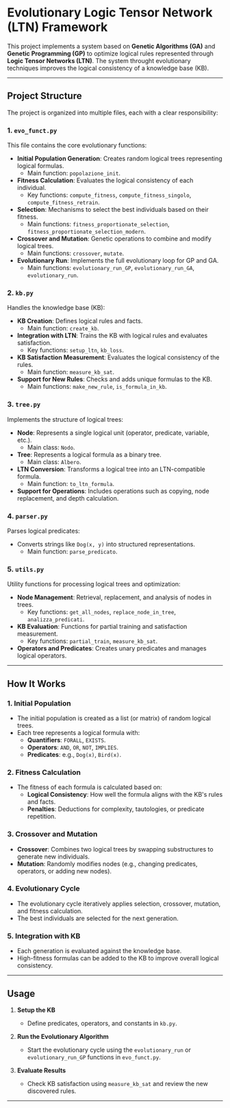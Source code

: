 # Evolutionary Logic Tensor Network (LTN) Framework

This project implements a system based on **Genetic Algorithms (GA)** and **Genetic Programming (GP)** to optimize logical rules represented through **Logic Tensor Networks (LTN)**. The system throught evolutionary techniques improves the logical consistency of a knowledge base (KB).

---

## Project Structure

The project is organized into multiple files, each with a clear responsibility:

### 1. **`evo_funct.py`**
This file contains the core evolutionary functions:
- **Initial Population Generation**: Creates random logical trees representing logical formulas.
  - Main function: `popolazione_init`.
- **Fitness Calculation**: Evaluates the logical consistency of each individual.
  - Key functions: `compute_fitness`, `compute_fitness_singolo`, `compute_fitness_retrain`.
- **Selection**: Mechanisms to select the best individuals based on their fitness.
  - Main functions: `fitness_proportionate_selection`, `fitness_proportionate_selection_modern`.
- **Crossover and Mutation**: Genetic operations to combine and modify logical trees.
  - Main functions: `crossover`, `mutate`.
- **Evolutionary Run**: Implements the full evolutionary loop for GP and GA.
  - Main functions: `evolutionary_run_GP`, `evolutionary_run_GA`, `evolutionary_run`.

### 2. **`kb.py`**
Handles the knowledge base (KB):
- **KB Creation**: Defines logical rules and facts.
  - Main function: `create_kb`.
- **Integration with LTN**: Trains the KB with logical rules and evaluates satisfaction.
  - Key functions: `setup_ltn`, `kb_loss`.
- **KB Satisfaction Measurement**: Evaluates the logical consistency of the rules.
  - Main function: `measure_kb_sat`.
- **Support for New Rules**: Checks and adds unique formulas to the KB.
  - Main functions: `make_new_rule`, `is_formula_in_kb`.

### 3. **`tree.py`**
Implements the structure of logical trees:
- **Node**: Represents a single logical unit (operator, predicate, variable, etc.).
  - Main class: `Nodo`.
- **Tree**: Represents a logical formula as a binary tree.
  - Main class: `Albero`.
- **LTN Conversion**: Transforms a logical tree into an LTN-compatible formula.
  - Main function: `to_ltn_formula`.
- **Support for Operations**: Includes operations such as copying, node replacement, and depth calculation.

### 4. **`parser.py`**
Parses logical predicates:
- Converts strings like `Dog(x, y)` into structured representations.
  - Main function: `parse_predicato`.

### 5. **`utils.py`**
Utility functions for processing logical trees and optimization:
- **Node Management**: Retrieval, replacement, and analysis of nodes in trees.
  - Key functions: `get_all_nodes`, `replace_node_in_tree`, `analizza_predicati`.
- **KB Evaluation**: Functions for partial training and satisfaction measurement.
  - Key functions: `partial_train`, `measure_kb_sat`.
- **Operators and Predicates**: Creates unary predicates and manages logical operators.

---

## How It Works

### 1. **Initial Population**
- The initial population is created as a list (or matrix) of random logical trees.
- Each tree represents a logical formula with:
  - **Quantifiers**: `FORALL`, `EXISTS`.
  - **Operators**: `AND`, `OR`, `NOT`, `IMPLIES`.
  - **Predicates**: e.g., `Dog(x)`, `Bird(x)`.

### 2. **Fitness Calculation**
- The fitness of each formula is calculated based on:
  - **Logical Consistency**: How well the formula aligns with the KB's rules and facts.
  - **Penalties**: Deductions for complexity, tautologies, or predicate repetition.

### 3. **Crossover and Mutation**
- **Crossover**: Combines two logical trees by swapping substructures to generate new individuals.
- **Mutation**: Randomly modifies nodes (e.g., changing predicates, operators, or adding new nodes).

### 4. **Evolutionary Cycle**
- The evolutionary cycle iteratively applies selection, crossover, mutation, and fitness calculation.
- The best individuals are selected for the next generation.

### 5. **Integration with KB**
- Each generation is evaluated against the knowledge base.
- High-fitness formulas can be added to the KB to improve overall logical consistency.

---

## Usage

1. **Setup the KB**
   - Define predicates, operators, and constants in `kb.py`.

2. **Run the Evolutionary Algorithm**
   - Start the evolutionary cycle using the `evolutionary_run` or `evolutionary_run_GP` functions in `evo_funct.py`.

3. **Evaluate Results**
   - Check KB satisfaction using `measure_kb_sat` and review the new discovered rules.

---


